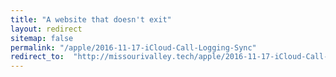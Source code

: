 ```yaml
---
title: "A website that doesn't exit"
layout: redirect
sitemap: false
permalink: "/apple/2016-11-17-iCloud-Call-Logging-Sync"
redirect_to:  "http://missourivalley.tech/apple/2016-11-17-iCloud-Call-Logging-Sync"
---
```

